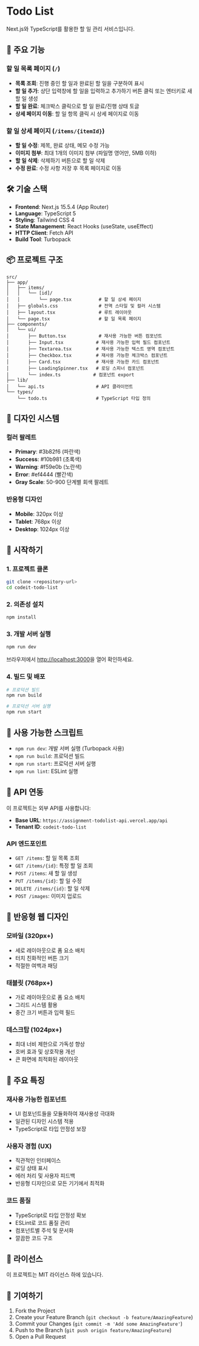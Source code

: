 # Todo List

Next.js와 TypeScript를 활용한 할 일 관리 서비스입니다.

## 🚀 주요 기능

### 할 일 목록 페이지 (`/`)

- **목록 조회**: 진행 중인 할 일과 완료된 할 일을 구분하여 표시
- **할 일 추가**: 상단 입력창에 할 일을 입력하고 추가하기 버튼 클릭 또는 엔터키로 새 할 일 생성
- **할 일 완료**: 체크박스 클릭으로 할 일 완료/진행 상태 토글
- **상세 페이지 이동**: 할 일 항목 클릭 시 상세 페이지로 이동

### 할 일 상세 페이지 (`/items/{itemId}`)

- **할 일 수정**: 제목, 완료 상태, 메모 수정 가능
- **이미지 첨부**: 최대 1개의 이미지 첨부 (파일명 영어만, 5MB 이하)
- **할 일 삭제**: 삭제하기 버튼으로 할 일 삭제
- **수정 완료**: 수정 사항 저장 후 목록 페이지로 이동

## 🛠️ 기술 스택

- **Frontend**: Next.js 15.5.4 (App Router)
- **Language**: TypeScript 5
- **Styling**: Tailwind CSS 4
- **State Management**: React Hooks (useState, useEffect)
- **HTTP Client**: Fetch API
- **Build Tool**: Turbopack

## 📦 프로젝트 구조

```
src/
├── app/
│   ├── items/
│   │   └── [id]/
│   │       └── page.tsx          # 할 일 상세 페이지
│   ├── globals.css               # 전역 스타일 및 컬러 시스템
│   ├── layout.tsx                # 루트 레이아웃
│   └── page.tsx                  # 할 일 목록 페이지
├── components/
│   └── ui/
│       ├── Button.tsx            # 재사용 가능한 버튼 컴포넌트
│       ├── Input.tsx            # 재사용 가능한 입력 필드 컴포넌트
│       ├── Textarea.tsx         # 재사용 가능한 텍스트 영역 컴포넌트
│       ├── Checkbox.tsx         # 재사용 가능한 체크박스 컴포넌트
│       ├── Card.tsx             # 재사용 가능한 카드 컴포넌트
│       ├── LoadingSpinner.tsx   # 로딩 스피너 컴포넌트
│       └── index.ts            # 컴포넌트 export
├── lib/
│   └── api.ts                   # API 클라이언트
└── types/
    └── todo.ts                  # TypeScript 타입 정의
```

## 🎨 디자인 시스템

### 컬러 팔레트

- **Primary**: #3b82f6 (파란색)
- **Success**: #10b981 (초록색)
- **Warning**: #f59e0b (노란색)
- **Error**: #ef4444 (빨간색)
- **Gray Scale**: 50-900 단계별 회색 팔레트

### 반응형 디자인

- **Mobile**: 320px 이상
- **Tablet**: 768px 이상
- **Desktop**: 1024px 이상

## 🚀 시작하기

### 1. 프로젝트 클론

```bash
git clone <repository-url>
cd codeit-todo-list
```

### 2. 의존성 설치

```bash
npm install
```

### 3. 개발 서버 실행

```bash
npm run dev
```

브라우저에서 [http://localhost:3000](http://localhost:3000)을 열어 확인하세요.

### 4. 빌드 및 배포

```bash
# 프로덕션 빌드
npm run build

# 프로덕션 서버 실행
npm run start
```

## 📝 사용 가능한 스크립트

- `npm run dev`: 개발 서버 실행 (Turbopack 사용)
- `npm run build`: 프로덕션 빌드
- `npm run start`: 프로덕션 서버 실행
- `npm run lint`: ESLint 실행

## 🔧 API 연동

이 프로젝트는 외부 API를 사용합니다:

- **Base URL**: `https://assignment-todolist-api.vercel.app/api`
- **Tenant ID**: `codeit-todo-list`

### API 엔드포인트

- `GET /items`: 할 일 목록 조회
- `GET /items/{id}`: 특정 할 일 조회
- `POST /items`: 새 할 일 생성
- `PUT /items/{id}`: 할 일 수정
- `DELETE /items/{id}`: 할 일 삭제
- `POST /images`: 이미지 업로드

## 📱 반응형 웹 디자인

### 모바일 (320px+)

- 세로 레이아웃으로 폼 요소 배치
- 터치 친화적인 버튼 크기
- 적절한 여백과 패딩

### 태블릿 (768px+)

- 가로 레이아웃으로 폼 요소 배치
- 그리드 시스템 활용
- 중간 크기 버튼과 입력 필드

### 데스크탑 (1024px+)

- 최대 너비 제한으로 가독성 향상
- 호버 효과 및 상호작용 개선
- 큰 화면에 최적화된 레이아웃

## 🎯 주요 특징

### 재사용 가능한 컴포넌트

- UI 컴포넌트들을 모듈화하여 재사용성 극대화
- 일관된 디자인 시스템 적용
- TypeScript로 타입 안정성 보장

### 사용자 경험 (UX)

- 직관적인 인터페이스
- 로딩 상태 표시
- 에러 처리 및 사용자 피드백
- 반응형 디자인으로 모든 기기에서 최적화

### 코드 품질

- TypeScript로 타입 안정성 확보
- ESLint로 코드 품질 관리
- 컴포넌트별 주석 및 문서화
- 깔끔한 코드 구조

## 📄 라이선스

이 프로젝트는 MIT 라이선스 하에 있습니다.

## 🤝 기여하기

1. Fork the Project
2. Create your Feature Branch (`git checkout -b feature/AmazingFeature`)
3. Commit your Changes (`git commit -m 'Add some AmazingFeature'`)
4. Push to the Branch (`git push origin feature/AmazingFeature`)
5. Open a Pull Request
